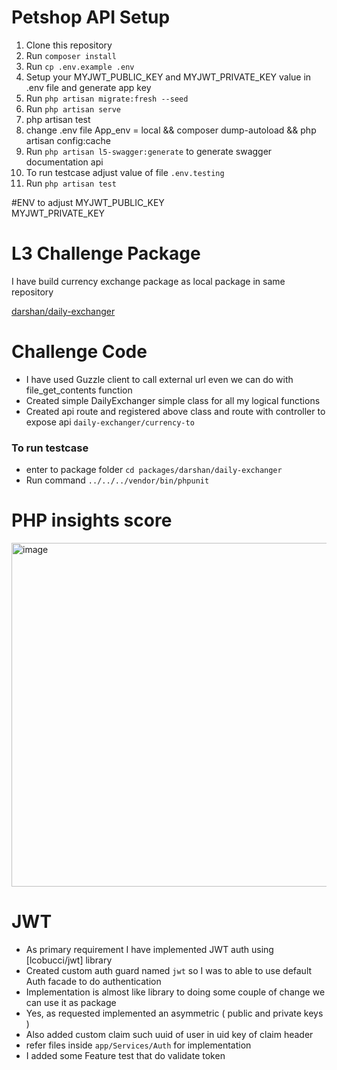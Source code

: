 # Petshop API Setup

1. Clone this repository
2. Run ```composer install```
3. Run ```cp .env.example .env```
4. Setup your MYJWT_PUBLIC_KEY and MYJWT_PRIVATE_KEY value in .env file and generate app key
5. Run ```php artisan migrate:fresh --seed```
6. Run ```php artisan serve```
7. php artisan test
8. change .env file App_env = local && composer dump-autoload && php artisan config:cache
9. Run ```php artisan l5-swagger:generate``` to generate swagger documentation api 
10. To run testcase adjust value of file ```.env.testing```
11. Run ```php artisan test```

#ENV to adjust
MYJWT_PUBLIC_KEY <br>
MYJWT_PRIVATE_KEY <br>


# L3 Challenge Package
I have build currency exchange package as local package in same repository

[darshan/daily-exchanger](https://github.com/darshansheta/petshop-api/tree/master/packages/darshan/daily-exchanger)

# Challenge Code
- I have used Guzzle client to call external url even we can do with file_get_contents function
- Created simple DailyExchanger simple class for all my logical functions
- Created api route and registered above class and route with controller to expose api ```daily-exchanger/currency-to```

### To run testcase
- enter to package folder ```cd packages/darshan/daily-exchanger```
- Run command ```../../../vendor/bin/phpunit```


# PHP insights score <br>
<img width="550" alt="image" src=""> <br>

# JWT
- As primary requirement I have implemented JWT auth using [lcobucci/jwt] library
- Created custom auth guard named `jwt` so I was to able to use default Auth facade to do authentication
- Implementation is almost like library to doing some couple of change we can use it as package
- Yes, as requested implemented an asymmetric ( public and private keys )
- Also added custom claim such uuid of user in uid key of claim header
- refer files inside `app/Services/Auth` for implementation
- I added some Feature test that do validate token 

